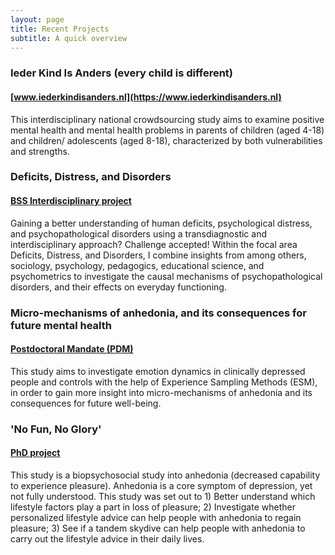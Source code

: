 ```yaml
---
layout: page
title: Recent Projects
subtitle: A quick overview
---
```


### Ieder Kind Is Anders (every child is different) 
#### [www.iederkindisanders.nl](https://www.iederkindisanders.nl)   
This interdisciplinary national crowdsourcing study aims to examine positive mental health and mental health problems in
parents of children (aged 4-18) and children/ adolescents (aged 8-18), characterized by both vulnerabilities and
strengths.

### Deficits, Distress, and Disorders   
#### [BSS Interdisciplinary project](https://www.rug.nl/masters/behavioural-and-social-sciences-research/)   
Gaining a better understanding of human deficits, psychological distress, and psychopathological disorders using a transdiagnostic and interdisciplinary approach? Challenge accepted! Within the focal area Deficits, Distress, and Disorders, I combine insights from among others, sociology, psychology, pedagogics, educational science, and psychometrics to investigate the causal mechanisms of psychopathological disorders, and their effects on everyday functioning.

### Micro-mechanisms of anhedonia, and its consequences for future mental health    
#### [Postdoctoral Mandate (PDM)](https://www.kuleuven.be/onderzoek/portaal/#/projecten/3H170397)

This study aims to investigate emotion dynamics in clinically depressed people and controls with the help of Experience Sampling Methods (ESM), in order to gain more insight into micro-mechanisms of anhedonia and its consequences for future well-being.

### 'No Fun, No Glory'    
#### [PhD project](https://www.nwo.nl/en/research-and-results/research-projects/i/79/9579.html)
This study is a biopsychosocial study into anhedonia (decreased capability to experience pleasure). Anhedonia is a core symptom of depression, yet not fully understood. This study was set out to 1) Better understand which lifestyle factors play a part in loss of pleasure; 2) Investigate whether personalized lifestyle advice can help people with anhedonia to regain pleasure; 3) See if a tandem skydive can help people with anhedonia to carry out the lifestyle advice in their daily lives.
